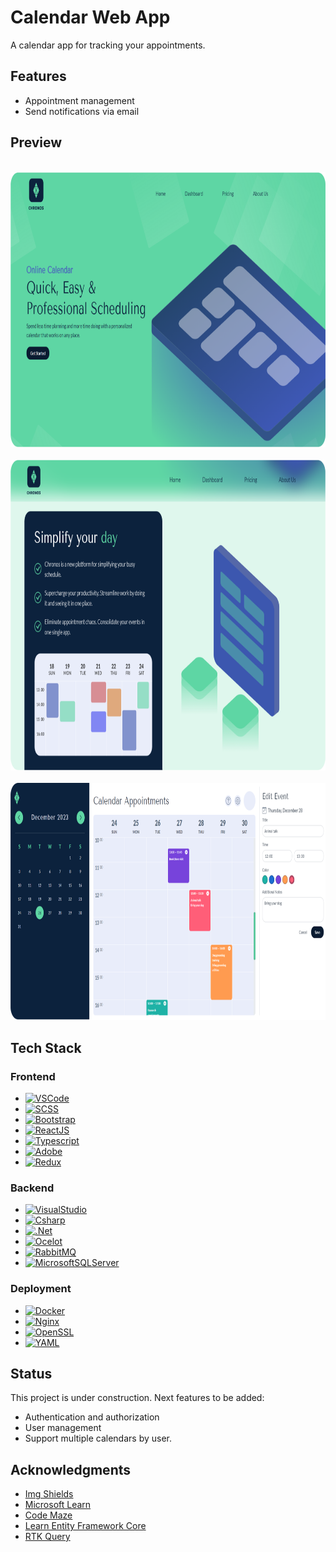 # Calendar Web App

A calendar app for tracking your appointments.

## Features
* Appointment management
* Send notifications via email


## Preview

<br />
<div align="center">
  <img src="mkdimgs/landingpage.png" alt="Landing Page" width="830" height="440.23">
  <br />
  <br />
  <img src="mkdimgs/homepagesection.png" alt="Section in Home Page" width="830" height="497">
  <br />
  <br />
  <img src="mkdimgs/weeklycalendar.png" alt="Weekly Calendar" width="830" height="379.54">
  <br />
</div>

## Tech Stack

### Frontend
* [![VSCode][VSCode]][VSCode-url]
* [![SCSS][SCSS]][SCSS-url]
* [![Bootstrap][Bootstrap]][Bootstrap-url]
* [![ReactJS][ReactJS]][ReactJS-url]
* [![Typescript][Typescript]][Typescript-url]
* [![Adobe][Adobe]][Adobe-url]
* [![Redux][Redux]][Redux-url]

### Backend
* [![VisualStudio][VisualStudio]][VisualStudio-url]
* [![Csharp][Csharp]][Csharp-url]
* [![.Net][.Net]][.Net-url]
* [![Ocelot][Ocelot]][Ocelot-url]
* [![RabbitMQ][RabbitMQ]][RabbitMQ-url]
* [![MicrosoftSQLServer][MicrosoftSQLServer]][MicrosoftSQLServer-url]


### Deployment
* [![Docker][Docker]][Docker-url]
* [![Nginx][Nginx]][Nginx-url]
* [![OpenSSL][OpenSSL]][OpenSSL-url]
* [![YAML][YAML]][YAML-url]


## Status

This project is under construction. Next features to be added:
* Authentication and authorization
* User management
* Support multiple calendars by user.


## Acknowledgments
* [Img Shields](https://shields.io)
* [Microsoft Learn](https://dotnet.microsoft.com/en-us/learn/aspnet)
* [Code Maze](https://code-maze.com/)
* [Learn Entity Framework Core](https://www.learnentityframeworkcore.com)
* [RTK Query](https://redux-toolkit.js.org/rtk-query/overview)


<!-- MARKDOWN LINKS & IMAGES -->
<!-- https://www.markdownguide.org/basic-syntax/#reference-style-links -->

[VSCode]: https://img.shields.io/badge/Visual%20Studio%20Code-0078d7.svg?style=for-the-badge&logo=visual-studio-code&logoColor=white
[VSCode-url]: https://code.visualstudio.com
[SCSS]: https://img.shields.io/badge/SASS-hotpink.svg?style=for-the-badge&logo=SASS&logoColor=white
[SCSS-url]: https://sass-lang.com
[Bootstrap]: https://img.shields.io/badge/Bootstrap-563D7C?style=for-the-badge&logo=bootstrap&logoColor=white
[Bootstrap-url]: https://getbootstrap.com
[ReactJS]: https://img.shields.io/badge/React-20232A?style=for-the-badge&logo=react&logoColor=61DAFB
[ReactJS-url]: https://reactjs.org
[TypeScript]: https://img.shields.io/badge/typescript-%23007ACC.svg?style=for-the-badge&logo=typescript&logoColor=white 
[TypeScript-url]: https://www.typescriptlang.org
[Adobe]: https://img.shields.io/badge/adobe-%23FF0000.svg?style=for-the-badge&logo=adobe&logoColor=white
[Adobe-url]: https://react-spectrum.adobe.com/react-aria/components.html
[Redux]: https://img.shields.io/badge/redux-%23593d88.svg?style=for-the-badge&logo=redux&logoColor=white
[Redux-url]: https://redux.js.org

[VisualStudio]: https://img.shields.io/badge/Visual%20Studio-5C2D91.svg?style=for-the-badge&logo=visual-studio&logoColor=white
[VisualStudio-url]: https://visualstudio.microsoft.com/vs
[Csharp]: https://img.shields.io/badge/c%23-%23239120.svg?style=for-the-badge&logo=c-sharp&logoColor=white
[Csharp-url]: https://dotnet.microsoft.com/en-us/languages/csharp
[.NET]: https://img.shields.io/badge/.NET-5C2D91?style=for-the-badge&logo=.net&logoColor=white
[.NET-url]: https://dotnet.microsoft.com/en-us
[Ocelot]: https://img.shields.io/badge/Ocelot-100000?style=for-the-badge&logo=ocelot&logoColor=FF5D22&labelColor=23D6FE&color=000000
[Ocelot-url]: https://ocelot.readthedocs.io/en/latest
[RabbitMQ]: https://img.shields.io/badge/Rabbitmq-FF6600?style=for-the-badge&logo=rabbitmq&logoColor=white
[RabbitMQ-url]: https://www.rabbitmq.com
[MicrosoftSQLServer]: https://img.shields.io/badge/Microsoft%20SQL%20Server-CC2927?style=for-the-badge&logo=microsoft%20sql%20server&logoColor=white
[MicrosoftSQLServer-url]: https://www.microsoft.com/en-us/sql-server/sql-server-downloads

[Docker]:https://img.shields.io/badge/docker-%230db7ed.svg?style=for-the-badge&logo=docker&logoColor=white
[Docker-url]: https://docker.com
[Nginx]: https://img.shields.io/badge/nginx-%23009639.svg?style=for-the-badge&logo=nginx&logoColor=white
[Nginx-url]: https://www.nginx.com
[OpenSSL]: https://a11ybadges.com/badge?logo=openssl
[OpenSSL-url]: https://www.openssl.org
[YAML]: https://img.shields.io/badge/yaml-%23ffffff.svg?style=for-the-badge&logo=yaml&logoColor=151515
[YAML-url]: https://yaml.org
